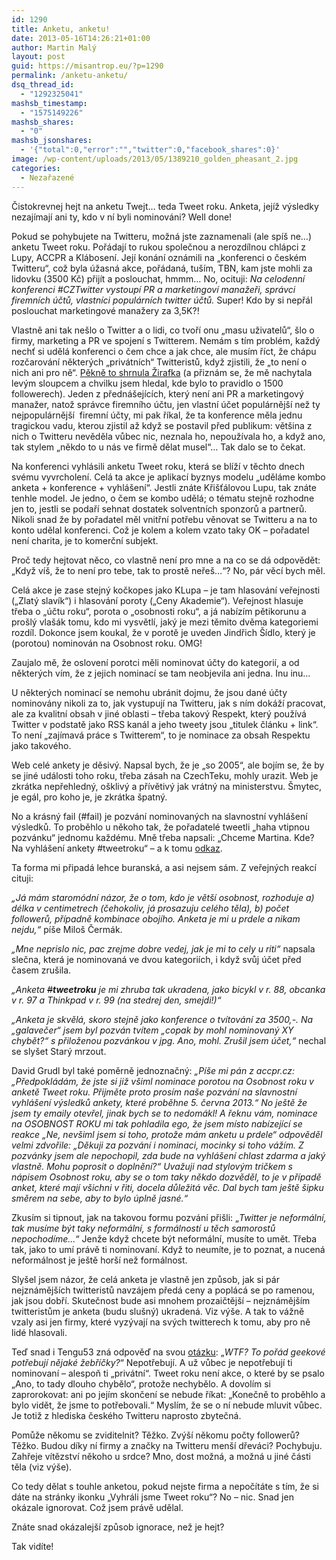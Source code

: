 ```yaml
---
id: 1290
title: Anketu, anketu!
date: 2013-05-16T14:26:21+01:00
author: Martin Malý
layout: post
guid: https://misantrop.eu/?p=1290
permalink: /anketu-anketu/
dsq_thread_id:
  - "1292325041"
mashsb_timestamp:
  - "1575149226"
mashsb_shares:
  - "0"
mashsb_jsonshares:
  - '{"total":0,"error":"","twitter":0,"facebook_shares":0}'
image: /wp-content/uploads/2013/05/1389210_golden_pheasant_2.jpg
categories:
  - Nezařazené
---
```

Čistokrevnej hejt na anketu Twejt&#8230; teda Tweet roku. Anketa, jejíž výsledky nezajímají ani ty, kdo v ní byli nominováni? Well done!

<!--more-->

Pokud se pohybujete na Twitteru, možná jste zaznamenali (ale spíš ne&#8230;) anketu Tweet roku. Pořádají to rukou společnou a nerozdílnou chlápci z Lupy, ACCPR a Klábosení. Její konání oznámili na &#8222;konferenci o českém Twitteru&#8220;, což byla úžasná akce, pořádaná, tuším, TBN, kam jste mohli za lidovku (3500 Kč) přijít a poslouchat, hmmm&#8230; No, ocituji: _Na celodenní konferenci #CZTwitter vystoupí PR a marketingoví manažeři, správci firemních účtů, vlastníci populárních twitter účtů._ Super! Kdo by si nepřál poslouchat marketingové manažery za 3,5K?!

Vlastně ani tak nešlo o Twitter a o lidi, co tvoří onu &#8222;masu uživatelů&#8220;, šlo o firmy, marketing a PR ve spojení s Twitterem. Nemám s tím problém, každý nechť si udělá konferenci o čem chce a jak chce, ale musím říct, že chápu rozčarování některých &#8222;privátních&#8220; Twitteristů, když zjistili, že &#8222;to není o nich ani pro ně&#8220;. [Pěkně to shrnula Žirafka](https://zirafka.blogspot.cz/2013/04/zprava-o-dvou-konferencich-ktere-nikdy.html) (a přiznám se, že mě nachytala levým sloupcem a chvilku jsem hledal, kde bylo to pravidlo o 1500 followerech). Jeden z přednášejících, který není ani PR a marketingový manažer, natož správce firemního účtu, jen vlastní účet populárnější než ty nejpopulárnější  firemní účty, mi pak říkal, že ta konference měla jednu tragickou vadu, kterou zjistil až když se postavil před publikum: většina z nich o Twitteru nevěděla vůbec nic, neznala ho, nepoužívala ho, a když ano, tak stylem &#8222;někdo to u nás ve firmě dělat musel&#8220;&#8230; Tak dalo se to čekat.

Na konferenci vyhlásili anketu Tweet roku, která se blíží v těchto dnech svému vyvrcholení. Celá ta akce je aplikací byznys modelu &#8222;uděláme kombo anketa + konference + vyhlášení&#8220;. Jestli znáte Křišťálovou Lupu, tak znáte tenhle model. Je jedno, o čem se kombo udělá; o tématu stejně rozhodne jen to, jestli se podaří sehnat dostatek solventních sponzorů a partnerů. Nikoli snad že by pořadatel měl vnitřní potřebu věnovat se Twitteru a na to konto udělal konferenci. Což je kolem a kolem vzato taky OK &#8211; pořadatel není charita, je to komerční subjekt.

Proč tedy hejtovat něco, co vlastně není pro mne a na co se dá odpovědět: &#8222;Když víš, že to není pro tebe, tak to prostě neřeš&#8230;&#8220;? No, pár věcí bych měl.

Celá akce je zase stejný kočkopes jako KLupa &#8211; je tam hlasování veřejnosti (&#8222;Zlatý slavík&#8220;) i hlasování poroty (&#8222;Ceny Akademie&#8220;). Veřejnost hlasuje třeba o &#8222;účtu roku&#8220;, porota o &#8222;osobnosti roku&#8220;, a já nabízím pětikorunu a prošlý vlašák tomu, kdo mi vysvětlí, jaký je mezi těmito dvěma kategoriemi rozdíl. Dokonce jsem koukal, že v porotě je uveden Jindřich Šídlo, který je (porotou) nominován na Osobnost roku. OMG!

Zaujalo mě, že oslovení porotci měli nominovat účty do kategorií, a od některých vím, že z jejich nominací se tam neobjevila ani jedna. Inu inu&#8230;

U některých nominací se nemohu ubránit dojmu, že jsou dané účty nominovány nikoli za to, jak vystupují na Twitteru, jak s ním dokáží pracovat, ale za kvalitní obsah v jiné oblasti &#8211; třeba takový Respekt, který používá Twitter v podstatě jako RSS kanál a jeho tweety jsou &#8222;titulek článku + link&#8220;. To není &#8222;zajímavá práce s Twitterem&#8220;, to je nominace za obsah Respektu jako takového.

Web celé ankety je děsivý. Napsal bych, že je &#8222;so 2005&#8220;, ale bojím se, že by se jiné události toho roku, třeba zásah na CzechTeku, mohly urazit. Web je zkrátka nepřehledný, ošklivý a přívětivý jak vrátný na ministerstvu. Šmytec, je egál, pro koho je, je zkrátka špatný.

No a krásný fail (#fail) je pozvání nominovaných na slavnostní vyhlášení výsledků. To proběhlo u někoho tak, že pořadatelé tweetli &#8222;haha vtipnou pozvánku&#8220; jednomu každému. Mně třeba napsali: &#8222;Chceme Martina. Kde? Na vyhlášení ankety #tweetroku&#8220; &#8211; a k tomu [odkaz](https://pbs.twimg.com/media/BKJxU8SCQAAekbJ.jpg:large).

Ta forma mi připadá lehce buranská, a asi nejsem sám. Z veřejných reakcí cituji:

_&#8222;Já mám staromódní názor, že o tom, kdo je větší osobnost, rozhoduje a) délka v centimetrech (čehokoliv, já prosazuju celého těla), b) počet followerů, případně kombinace obojího. Anketa je mi u prdele a nikam nejdu,&#8220;_ píše Miloš Čermák.

_&#8222;Mne neprislo nic, pac zrejme dobre vedej, jak je mi to cely u riti&#8220;_ napsala slečna, která je nominovaná ve dvou kategoriích, i když svůj účet před časem zrušila.

_&#8222;Anketa <s>#</s>**tweetroku** je mi zhruba tak ukradena, jako bicykl v r. 88, obcanka v r. 97 a Thinkpad v r. 99 (na stedrej den, smejdi!)&#8220;_

_&#8222;Anketa je skvělá, skoro stejně jako konference o tvítování za 3500,-. Na &#8222;galavečer&#8220; jsem byl pozván tvítem &#8222;copak by mohl nominovaný XY chybět?&#8220; s přiloženou pozvánkou v jpg. Ano, mohl. Zrušil jsem účet,&#8220;_ nechal se slyšet Starý mrzout.

David Grudl byl také poměrně jednoznačný: _&#8222;Píše mi pán z accpr.cz: „Předpokládám, že jste si již všiml nominace porotou na Osobnost roku v anketě Tweet roku. Přijměte proto prosím naše pozvání na slavnostní vyhlášení výsledků ankety, které proběhne 5. června 2013.“ No ještě že jsem ty emaily otevřel, jinak bych se to nedomákl! A řeknu vám, nominace na OSOBNOST ROKU mi tak pohladila ego, že jsem místo nabízející se reakce „Ne, nevšiml jsem si toho, protože mám anketu u prdele“ odpověděl velmi zdvořile: „Děkuji za pozvání i nominaci, mocinky si toho vážím. Z pozvánky jsem ale nepochopil, zda bude na vyhlášení chlast zdarma a jaký vlastně. Mohu poprosit o doplnění?“ Uvažuji nad stylovým tričkem s nápisem Osobnost roku, aby se o tom taky někdo dozvěděl, to je v případě anket, které mají všichni v řiti, docela důležitá věc. Dal bych tam ještě šipku směrem na sebe, aby to bylo úplně jasné.&#8220;_

Zkusím si tipnout, jak na takovou formu pozvání přišli: &#8222;_Twitter je neformální, tak musíme být taky neformální, s formálností u těch samorostů nepochodíme&#8230;_&#8220; Jenže když chcete být neformální, musíte to umět. Třeba tak, jako to umí právě ti nominovaní. Když to neumíte, je to poznat, a nucená neformálnost je ještě horší než formálnost.

Slyšel jsem názor, že celá anketa je vlastně jen způsob, jak si pár nejznámějších twitteristů navzájem předá ceny a poplácá se po ramenou, jak jsou dobří. Skutečnost bude asi mnohem prozaičtější &#8211; nejznámějším twitteristům je anketa (budu slušný) ukradená. Viz výše. A tak to vážně vzaly asi jen firmy, které vyzývají na svých twitterech k tomu, aby pro ně lidé hlasovali.

Teď snad i Tengu53 zná odpověď na svou [otázku](https://twitter.com/tengu53/status/330606432695234562): &#8222;_WTF? To pořád geekové potřebují nějaké žebříčky?_&#8220; Nepotřebují. A už vůbec je nepotřebují ti nominovaní &#8211; alespoň ti &#8222;privátní&#8220;. Tweet roku není akce, o které by se psalo &#8222;Ano, to tady dlouho chybělo&#8220;, protože nechybělo. A dovolím si zaprorokovat: ani po jejím skončení se nebude říkat: &#8222;Konečně to proběhlo a bylo vidět, že jsme to potřebovali.&#8220; Myslím, že se o ní nebude mluvit vůbec. Je totiž z hlediska českého Twitteru naprosto zbytečná.

Pomůže někomu se zviditelnit? Těžko. Zvýší někomu počty followerů? Těžko. Budou díky ní firmy a značky na Twitteru menší dřeváci? Pochybuju. Zahřeje vítězství někoho u srdce? Mno, dost možná, a možná u jiné části těla (viz výše).

Co tedy dělat s touhle anketou, pokud nejste firma a nepočítáte s tím, že si dáte na stránky ikonku &#8222;Vyhráli jsme Tweet roku&#8220;? No &#8211; nic. Snad jen okázale ignorovat. Což jsem právě udělal.

Znáte snad okázalejší způsob ignorace, než je hejt?

Tak vidíte!